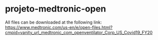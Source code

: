 # projeto-medtronic-open

All files can be downloaded at the following link:
https://www.medtronic.com/us-en/e/open-files.html?cmpid=vanity_url_medtronic_com_openventilator_Corp_US_Covid19_FY20
